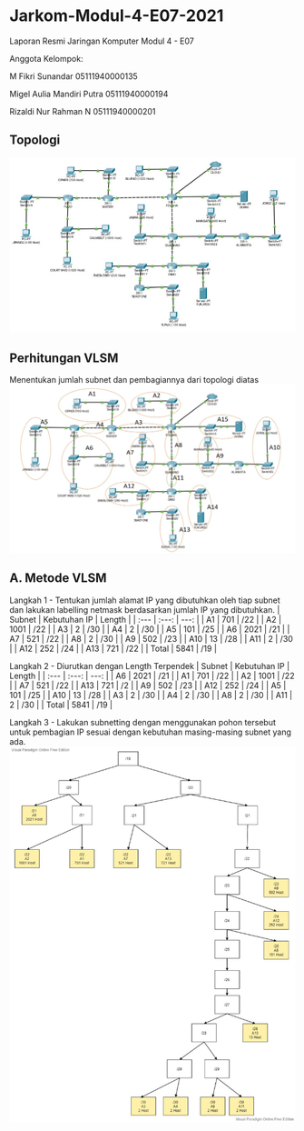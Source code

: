 # Jarkom-Modul-4-E07-2021
Laporan Resmi Jaringan Komputer Modul 4 - E07

Anggota Kelompok:

M Fikri Sunandar 05111940000135

Migel Aulia Mandiri Putra 05111940000194

Rizaldi Nur Rahman N 05111940000201

## Topologi
![alt text](https://github.com/migellamp/Jarkom-Modul-4-E07-2021/blob/main/images/topologi.jpg) <br />

## Perhitungan VLSM
Menentukan jumlah subnet dan pembagiannya dari topologi diatas
![alt text](https://github.com/migellamp/Jarkom-Modul-4-E07-2021/blob/main/images/subnet.jpg) <br />

## A. Metode VLSM
Langkah 1 - Tentukan jumlah alamat IP yang dibutuhkan oleh tiap subnet dan lakukan labelling netmask berdasarkan jumlah IP yang dibutuhkan.
| Subnet | Kebutuhan IP | Length |
| :---   |    :---:     |  ---:  |
|   A1   |    701    |  /22  |
|   A2   |    1001    |  /22  |
|   A3   |    2    |  /30  |
|   A4   |    2    |  /30  |
|   A5   |    101    |  /25  |
|   A6   |    2021   |  /21  |
|   A7   |    521    |  /22  |
|   A8   |    2   |  /30  |
|   A9   |    502   |  /23  |
|   A10   |    13    |  /28  |
|   A11  |   2   |  /30  |
|   A12   |    252    |  /24  |
|   A13   |    721    |  /22  |
|   Total  |    5841    |  /19 |

Langkah 2 - Diurutkan dengan Length Terpendek
| Subnet | Kebutuhan IP | Length |
| :---   |    :---:     |  ---:  |
|   A6   |    2021    |  /21  |
|   A1   |    701    |  /22  |
|   A2   |    1001    |  /22  |
|   A7   |    521    |  /22  |
|   A13   |    721    |  /2  |
|   A9  |    502   |  /23  |
|   A12   |    252    |  /24  |
|   A5  |    101   |  /25  |
|   A10   |    13   |  /28  |
|   A3   |    2    |  /30  |
|   A4  |   2   |  /30  |
|   A8   |    2    |  /30  |
|   A11   |    2    |  /30  |
|   Total  |    5841    |  /19 |

Langkah 3 - Lakukan subnetting dengan menggunakan pohon tersebut untuk pembagian IP sesuai dengan kebutuhan masing-masing subnet yang ada.
![alt text](https://github.com/migellamp/Jarkom-Modul-4-E07-2021/blob/main/images/tree.jpg) <br />
